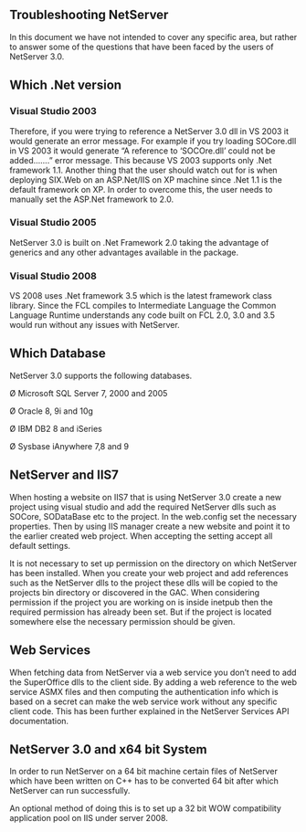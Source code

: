 <properties date="2016-05-11"
SortOrder="27"
/>

Troubleshooting NetServer
-------------------------------------------------

In this document we have not intended to cover any specific area, but rather to answer some of the questions that have been faced by the users of NetServer 3.0.

Which .Net version
------------------

### Visual Studio 2003

Therefore, if you were trying to reference a NetServer 3.0 dll in VS 2003 it would generate an error message. For example if you try loading SOCore.dll in VS 2003 it would generate “A reference to ‘SOCOre.dll’ could not be added…….” error message. This because VS 2003 supports only .Net framework 1.1.   Another thing that the user should watch out for is when deploying SIX.Web on an ASP.Net/IIS on XP machine since .Net 1.1 is the default framework on XP. In order to overcome this, the user needs to manually set the ASP.Net framework to 2.0.

### Visual Studio 2005

NetServer 3.0 is built on .Net Framework 2.0 taking the advantage of generics and any other advantages available in the package.

### Visual Studio 2008

VS 2008 uses .Net framework 3.5 which is the latest framework class library. Since the FCL compiles to Intermediate Language the Common Language Runtime understands any code built on FCL 2.0, 3.0 and 3.5 would run without any issues with NetServer.

Which Database
--------------

NetServer 3.0 supports the following databases.

Ø   Microsoft SQL Server 7, 2000 and 2005

Ø   Oracle 8, 9i and 10g

Ø   IBM DB2 8 and iSeries

Ø   Sysbase iAnywhere 7,8 and 9

NetServer and IIS7
------------------

When hosting a website on IIS7 that is using NetServer 3.0 create a new project using visual studio and add the required NetServer dlls such as SOCore, SODataBase etc to the project. In the web.config set the necessary properties. Then by using IIS manager create a new website and point it to the earlier created web project. When accepting the setting accept all default settings.

It is not necessary to set up permission on the directory on which NetServer has been installed. When you create your web project and add references such as the NetServer dlls to the project these dlls will be copied to the projects bin directory or discovered in the GAC. When considering permission if the project you are working on is inside inetpub then the required permission has already been set. But if the project is located somewhere else the necessary permission should be given.

Web Services
------------

When fetching data from NetServer via a web service you don’t need to add the SuperOffice dlls to the client side. By adding a web reference to the web service ASMX files and then computing the authentication info which is based on a secret can make the web service work without any specific client code. This has been further explained in the NetServer Services API documentation.

NetServer 3.0 and x64 bit System
--------------------------------

In order to run NetServer on a 64 bit machine certain files of NetServer which have been written on C++ has to be converted 64 bit after which NetServer can run successfully.

An optional method of doing this is to set up a 32 bit WOW compatibility application pool on IIS under server 2008.
